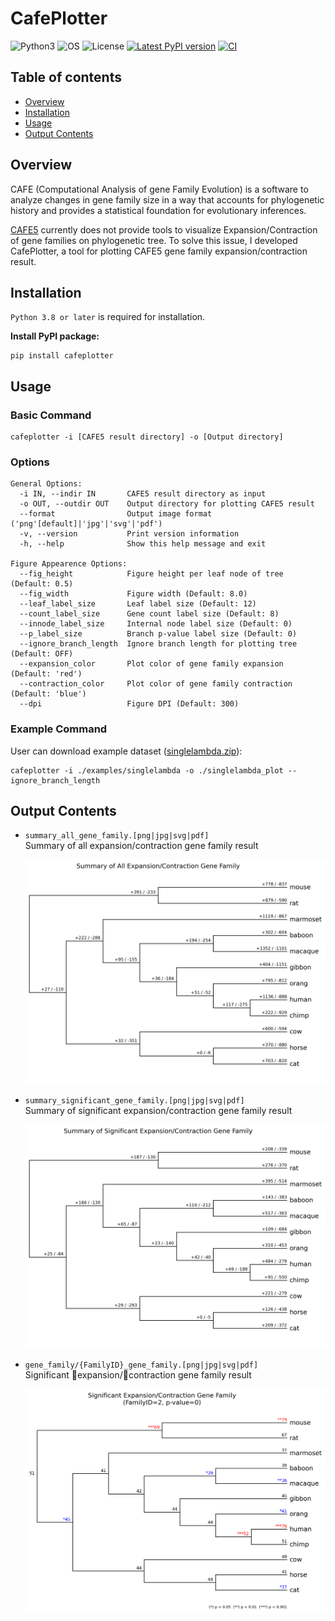 # CafePlotter

![Python3](https://img.shields.io/badge/Language-Python3-steelblue)
![OS](https://img.shields.io/badge/OS-_Windows_|_Mac_|_Linux-steelblue)
![License](https://img.shields.io/badge/License-MIT-steelblue)
[![Latest PyPI version](https://img.shields.io/pypi/v/cafeplotter.svg)](https://pypi.python.org/pypi/cafeplotter)
[![CI](https://github.com/moshi4/CafePlotter/actions/workflows/ci.yml/badge.svg)](https://github.com/moshi4/CafePlotter/actions/workflows/ci.yml)

## Table of contents

- [Overview](#overview)
- [Installation](#installation)
- [Usage](#usage)
- [Output Contents](#output-contents)

## Overview

CAFE (Computational Analysis of gene Family Evolution) is a software to analyze changes in gene family size in a way
that accounts for phylogenetic history and provides a statistical foundation for evolutionary inferences.

[CAFE5](https://github.com/hahnlab/CAFE5) currently does not provide tools to visualize Expansion/Contraction of gene families on phylogenetic tree.
To solve this issue, I developed CafePlotter, a tool for plotting CAFE5 gene family expansion/contraction result.

## Installation

`Python 3.8 or later` is required for installation.

**Install PyPI package:**

    pip install cafeplotter

## Usage

### Basic Command

    cafeplotter -i [CAFE5 result directory] -o [Output directory]

### Options

    General Options:
      -i IN, --indir IN       CAFE5 result directory as input
      -o OUT, --outdir OUT    Output directory for plotting CAFE5 result
      --format                Output image format ('png'[default]|'jpg'|'svg'|'pdf')
      -v, --version           Print version information
      -h, --help              Show this help message and exit

    Figure Appearence Options:
      --fig_height            Figure height per leaf node of tree (Default: 0.5)
      --fig_width             Figure width (Default: 8.0)
      --leaf_label_size       Leaf label size (Default: 12)
      --count_label_size      Gene count label size (Default: 8)
      --innode_label_size     Internal node label size (Default: 0)
      --p_label_size          Branch p-value label size (Default: 0)
      --ignore_branch_length  Ignore branch length for plotting tree (Default: OFF)
      --expansion_color       Plot color of gene family expansion (Default: 'red')
      --contraction_color     Plot color of gene family contraction (Default: 'blue')
      --dpi                   Figure DPI (Default: 300)

### Example Command

User can download example dataset ([singlelambda.zip](https://github.com/moshi4/CafePlotter/raw/main/examples/singlelambda.zip)):

    cafeplotter -i ./examples/singlelambda -o ./singlelambda_plot --ignore_branch_length

## Output Contents

- `summary_all_gene_family.[png|jpg|svg|pdf]`  
  Summary of all expansion/contraction gene family result

  ![summary_all_gene_family.png](https://raw.githubusercontent.com/moshi4/CafePlotter/main/examples/images/summary_all_gene_family.png)

- `summary_significant_gene_family.[png|jpg|svg|pdf]`  
  Summary of significant expansion/contraction gene family result

  ![summary_significant_gene_family.png](https://raw.githubusercontent.com/moshi4/CafePlotter/main/examples/images/summary_significant_gene_family.png)

- `gene_family/{FamilyID}_gene_family.[png|jpg|svg|pdf]`  
  Significant :red_circle:expansion/:large_blue_circle:contraction gene family result  

  ![gene_family.png](https://raw.githubusercontent.com/moshi4/CafePlotter/main/examples/images/gene_family/2_gene_family.png)
